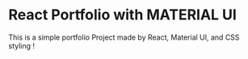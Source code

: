 # React Portfolio with MATERIAL UI

This is a simple portfolio Project made by React, Material UI, and CSS styling !